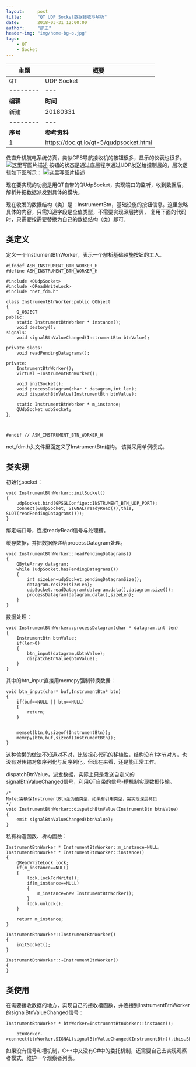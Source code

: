 ```yaml
---
layout:     post
title:      "QT UDP Socket数据接收与解析"
date:       2018-03-31 12:00:00
author:     "邵正"
header-img: "img/home-bg-o.jpg"
tags:
    - QT
    - Socket
---
```


| 主题     | 概要                                   |
| -------- | -------------------------------------- |
| QT       | UDP Socket                             |
| -------- | ---                                    |
| **编辑** | **时间**                               |
| 新建     | 20180331                               |
| -------- | ---                                    |
| **序号** | **参考资料**                           |
| 1        | https://doc.qt.io/qt-5/qudpsocket.html |

做直升机航电系统仿真，类似GPS导航接收机的按钮很多，显示的仪表也很多。
![这里写图片描述](https://img-blog.csdn.net/20180331123639997?watermark/2/text/aHR0cHM6Ly9ibG9nLmNzZG4ubmV0L3NoYW96aGVuZ2Vk/font/5a6L5L2T/fontsize/400/fill/I0JBQkFCMA==/dissolve/70)
按钮的状态是通过底层程序通过UDP发送给控制层的，层次逻辑如下图所示：
![这里写图片描述](https://img-blog.csdn.net/20180331123708230?watermark/2/text/aHR0cHM6Ly9ibG9nLmNzZG4ubmV0L3NoYW96aGVuZ2Vk/font/5a6L5L2T/fontsize/400/fill/I0JBQkFCMA==/dissolve/70)

现在要实现的功能是用QT自带的QUdpSocket，实现端口的监听，收到数据后，解析并把数据派发到具体的模块。

现在收发的数据结构（类）是：InstrumentBtn，基础设施的按钮信息。这里忽略具体的内容，只需知道字段是全值类型，不需要实现深层拷贝， 复用下面的代码时，只需要按需要替换为自己的数据结构（类）即可。

## 类定义 ##
定义一个InstrumentBtnWorker，表示一个解析基础设施按钮的工人。

```
#ifndef ASM_INSTRUMENT_BTN_WORKER_H
#define ASM_INSTRUMENT_BTN_WORKER_H

#include <QUdpSocket>
#include <QReadWriteLock>
#include "net_fdm.h"

class InstrumentBtnWorker:public QObject
{
    Q_OBJECT
public:
    static InstrumentBtnWorker * instance();
    void destory();
signals:
    void signalBtnValueChanged(InstrumentBtn btnValue);

private slots:
    void readPendingDatagrams();

private:
    InstrumentBtnWorker();
    virtual ~InstrumentBtnWorker();

    void initSocket();
    void processDatagram(char * datagram,int len);
    void dispatchBtnValue(InstrumentBtn btnValue);

    static InstrumentBtnWorker * m_instance;
    QUdpSocket udpSocket;
};



#endif // ASM_INSTRUMENT_BTN_WORKER_H

```
net_fdm.h头文件里面定义了InstrumentBtn结构。
该类采用单例模式。

## 类实现 ##
初始化socket：

```
void InstrumentBtnWorker::initSocket()
{
    udpSocket.bind(GPSGLConfige::INSTRUMENT_BTN_UDP_PORT);
    connect(&udpSocket, SIGNAL(readyRead()),this, SLOT(readPendingDatagrams()));
}

```

绑定端口号，连接readyRead信号与处理槽。

缓存数据，并把数据传递给processDatagram处理。

```
void InstrumentBtnWorker::readPendingDatagrams()
{
    QByteArray datagram;
    while (udpSocket.hasPendingDatagrams())
    {
        int sizeLen=udpSocket.pendingDatagramSize();
        datagram.resize(sizeLen);
        udpSocket.readDatagram(datagram.data(),datagram.size());
        processDatagram(datagram.data(),sizeLen);
    }
}

```
数据处理：

```
void InstrumentBtnWorker::processDatagram(char * datagram,int len)
{
    InstrumentBtn btnValue;
    if(len>0)
    {
        btn_input(datagram,&btnValue);
        dispatchBtnValue(btnValue);
    }
}

```

其中的btn_input直接用memcpy强制转换数据：

```
void btn_input(char* buf,InstrumentBtn* btn)
{
    if(buf==NULL || btn==NULL)
    {
        return;
    }


    memset(btn,0,sizeof(InstrumentBtn));
    memcpy(btn,buf,sizeof(InstrumentBtn));
}

```

这种偷懒的做法不知道对不对，比较担心代码的移植性，结构没有1字节对齐，也没有对传输对象序列化与反序列化。但现在来看，还是能正常工作。

dispatchBtnValue，派发数据，实际上只是发送自定义的signalBtnValueChanged信号，利用QT自带的信号-槽机制实现数据传输。

```
/*
Note:需确保InstrumentBtn全为值类型，如果有引用类型，需实现深层拷贝
*/
void InstrumentBtnWorker::dispatchBtnValue(InstrumentBtn btnValue)
{
    emit signalBtnValueChanged(btnValue);
}

```
私有构造函数、析构函数：

```
InstrumentBtnWorker * InstrumentBtnWorker::m_instance=NULL;
InstrumentBtnWorker * InstrumentBtnWorker::instance()
{
    QReadWriteLock lock;
    if(m_instance==NULL)
    {
        lock.lockForWrite();
        if(m_instance==NULL)
        {
            m_instance=new InstrumentBtnWorker();
        }
        lock.unlock();
    }

    return m_instance;
}

InstrumentBtnWorker::InstrumentBtnWorker()
{
    initSocket();
}

InstrumentBtnWorker::~InstrumentBtnWorker()
{
}

```

## 类使用 ##
在需要接收数据的地方，实现自己的接收槽函数，并连接到InstrumentBtnWorker的signalBtnValueChanged信号：

```
InstrumentBtnWorker * btnWorker=InstrumentBtnWorker::instance();

    btnWorker->connect(btnWorker,SIGNAL(signalBtnValueChanged(InstrumentBtn)),this,SLOT(slotOnBtnChanged(InstrumentBtn)));

```
如果没有信号和槽机制，C++中又没有C#中的委托机制，还需要自己去实现观察者模式，维护一个观察者列表。
